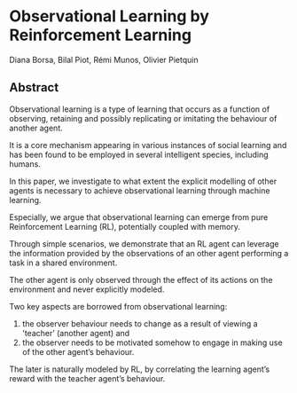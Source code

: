 # Observational Learning by Reinforcement Learning
Diana Borsa, Bilal Piot, Rémi Munos, Olivier Pietquin

## Abstract
Observational learning is a type of learning that occurs as a function of observing, retaining and possibly replicating or imitating the behaviour of another agent. 

It is a core mechanism appearing in various instances of social learning and has been found to be employed in several intelligent species, including humans. 

In this paper, we investigate to what extent the explicit modelling of other agents is necessary to achieve observational learning through machine learning. 

Especially, we argue that observational learning can emerge from pure Reinforcement Learning (RL), potentially coupled with memory. 

Through simple scenarios, we demonstrate that an RL agent can leverage the information provided by the observations of an other agent performing a task in a shared environment. 

The other agent is only observed through the effect of its actions on the environment and never explicitly modeled. 

Two key aspects are borrowed from observational learning: 
1. the observer behaviour needs to change as a result of viewing a ’teacher’ (another agent) and
2. the observer needs to be motivated somehow to engage in making use of the other agent’s behaviour. 

The later is naturally modeled by RL, by correlating the learning agent’s reward with the teacher agent’s behaviour.
